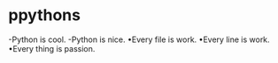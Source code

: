 # ppythons
-Python is cool.
-Python is nice.
•Every file is work.
•Every line is work.
•Every thing is passion.
